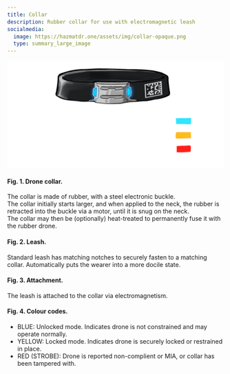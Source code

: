 ```yaml
---
title: Collar
description: Rubber collar for use with electromagnetic leash
socialmedia:
  image: https://hazmatdr.one/assets/img/collar-opaque.png
  type: summary_large_image
---
```

![Collar](/assets/img/collar.png)
#### Fig. 1. Drone collar.
The collar is made of rubber, with a steel electronic buckle.  
The collar initially starts larger, and when applied to the neck, the rubber is retracted into the buckle via a motor, until it is snug on the neck.  
The collar may then be (optionally) heat-treated to permanently fuse it with the rubber drone.
#### Fig. 2. Leash.
Standard leash has matching notches to securely fasten to a matching collar. Automatically puts the wearer into a more docile state.
#### Fig. 3. Attachment.
The leash is attached to the collar via electromagnetism.
#### Fig. 4. Colour codes.
- BLUE: Unlocked mode. Indicates drone is not constrained and may operate normally.
- YELLOW: Locked mode. Indicates drone is securely locked or restrained in place.
- RED (STROBE): Drone is reported non-complient or MIA, or collar has been tampered with.
